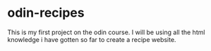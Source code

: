 # odin-recipes
This is my first project on the odin course. 
I will be using all the html knowledge i have gotten so far to create a recipe website.
